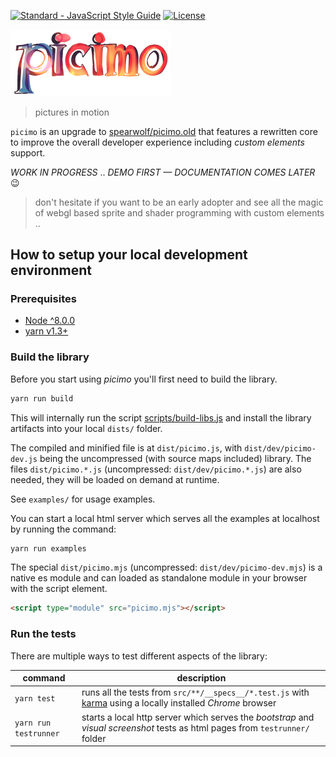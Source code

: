 [![Standard - JavaScript Style Guide](https://img.shields.io/badge/code%20style-standard-brightgreen.svg)](http://standardjs.com/) [![License](https://img.shields.io/badge/License-Apache%202.0-blue.svg)](https://opensource.org/licenses/Apache-2.0)

<img src="doc/logo/picimo-1024.png" alt="pictures in motion logo" width="256">

> pictures in motion

`picimo` is an upgrade to [spearwolf/picimo.old](https://github.com/spearwolf/picimo.old) that features a rewritten core to improve the overall developer experience including *custom elements* support.

*WORK IN PROGRESS* .. *DEMO FIRST &mdash; DOCUMENTATION COMES LATER* :wink:

> don't hesitate if you want to be an early adopter and see all the magic of webgl based sprite and shader programming with custom elements ..

## How to setup your local development environment

### Prerequisites

- [Node ^8.0.0](https://nodejs.org/)
- [yarn v1.3+](https://yarnpkg.com/)

### Build the library

Before you start using *picimo* you'll first need to build the library.

```sh
yarn run build
````

This will internally run the script [scripts/build-libs.js](scripts/build-libs.js) and install the library artifacts into your local `dists/` folder.

The compiled and minified file is at `dist/picimo.js`, with `dist/dev/picimo-dev.js` being the uncompressed (with source maps included) library.
The files `dist/picimo.*.js` (uncompressed: `dist/dev/picimo.*.js`) are also needed, they will be loaded on demand at runtime.

See `examples/` for usage examples.

You can start a local html server which serves all the examples at localhost by running the command:

```sh
yarn run examples
```

The special `dist/picimo.mjs` (uncompressed: `dist/dev/picimo-dev.mjs`) is a native es module and can loaded as standalone module in your browser with the script element.

```html
<script type="module" src="picimo.mjs"></script>
```

### Run the tests

There are multiple ways to test different aspects of the library:

| command | description |
|---------|-------------|
| `yarn test` | runs all the tests from `src/**/__specs__/*.test.js` with [karma](https://karma-runner.github.io/2.0/index.html) using a locally installed *Chrome* browser |
| `yarn run testrunner` | starts a local http server which serves the *bootstrap* and *visual screenshot* tests as html pages from `testrunner/` folder |


